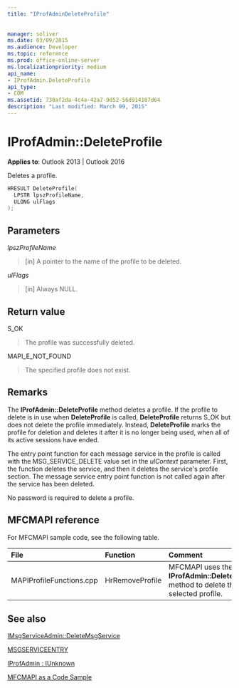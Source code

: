 ```yaml
---
title: "IProfAdminDeleteProfile"
 
 
manager: soliver
ms.date: 03/09/2015
ms.audience: Developer
ms.topic: reference
ms.prod: office-online-server
ms.localizationpriority: medium
api_name:
- IProfAdmin.DeleteProfile
api_type:
- COM
ms.assetid: 730af2da-4c4a-42a7-9d52-56d914107d64
description: "Last modified: March 09, 2015"
---
```


# IProfAdmin::DeleteProfile

  
  
**Applies to**: Outlook 2013 | Outlook 2016 
  
Deletes a profile.
  
```cpp
HRESULT DeleteProfile(
  LPSTR lpszProfileName,
  ULONG ulFlags
);
```

## Parameters

 _lpszProfileName_
  
> [in] A pointer to the name of the profile to be deleted.
    
 _ulFlags_
  
> [in] Always NULL. 
    
## Return value

S_OK 
  
> The profile was successfully deleted.
    
MAPI_E_NOT_FOUND 
  
> The specified profile does not exist.
    
## Remarks

The **IProfAdmin::DeleteProfile** method deletes a profile. If the profile to delete is in use when **DeleteProfile** is called, **DeleteProfile** returns S_OK but does not delete the profile immediately. Instead, **DeleteProfile** marks the profile for deletion and deletes it after it is no longer being used, when all of its active sessions have ended. 
  
The entry point function for each message service in the profile is called with the MSG_SERVICE_DELETE value set in the  _ulContext_ parameter. First, the function deletes the service, and then it deletes the service's profile section. The message service entry point function is not called again after the service has been deleted. 
  
No password is required to delete a profile.
  
## MFCMAPI reference

For MFCMAPI sample code, see the following table.
  
|**File**|**Function**|**Comment**|
|:-----|:-----|:-----|
|MAPIProfileFunctions.cpp  <br/> |HrRemoveProfile  <br/> |MFCMAPI uses the **IProfAdmin::DeleteProfile** method to delete the selected profile.  <br/> |
   
## See also



[IMsgServiceAdmin::DeleteMsgService](imsgserviceadmin-deletemsgservice.md)
  
[MSGSERVICEENTRY](msgserviceentry.md)
  
[IProfAdmin : IUnknown](iprofadminiunknown.md)


[MFCMAPI as a Code Sample](mfcmapi-as-a-code-sample.md)

